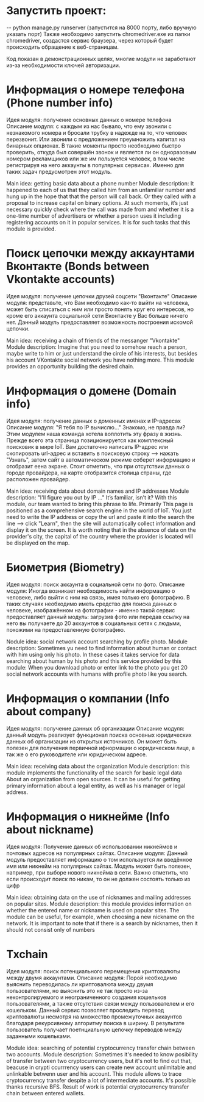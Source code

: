 # Запустить проект:
-- python manage.py runserver (запустится на 8000 порту, либо вручную указать порт)
Также необходимо запустить chromedriver.exe из папки chromedriver, создастся сервис браузера, через который будет происходить обращение к веб-страницам.

Код показан в демонстрационных целях, многие модули не заработают из-за необходимости ключей авторизации.

# Информация о номере телефона (Phone number info)
Идея модуля: получение основных данных о номере телефона
Описание модуля: c каждым из нас бывало, что ему звонили с незнакомого номера и бросали трубку в надежде на то,
что человек перезвонит. Или звонили с предложением преумножить капитал на бинарных опционах. В такие моменты просто необходимо
быстро проверить, откуда был совершён звонок и является ли он одноразовым номером рекламщиков или же им пользуется человек,
в том числе регистрируя на него аккаунты в популярных сервисах. Именно для таких задач предусмотрен этот модуль.

Main idea: getting basic data about a phone number
Module description: It happened to each of us that they called him from an unfamiliar number and hung up in the hope that
that the person will call back. Or they called with a proposal to increase capital on binary options. At such moments, it’s just necessary
quickly check where the call was made from and whether it is a one-time number of advertisers or whether a person uses it
including registering accounts on it in popular services. It is for such tasks that this module is provided.

# Поиск цепочки между аккаунтами Вконтакте (Bonds between Vkontakte accounts)

Идея модуля: получение цепочки друзей соцсети "Вконтакте"
Описание модуля: представьте, что Вам необходимо как-то выйти на человека, может быть списаться с ним или просто понять круг его интересов,
но кроме его аккаунта социальной сети Вконтакте у Вас больше ничего нет. Данный модуль предоставляет возможность
построения искомой цепочки.

Main idea: receiving a chain of friends of the messanger "Vkontakte"
Module description: Imagine that you need to somehow reach a person, maybe write to him or just understand the circle of his interests, but besides his account VKontakte social network you have nothing more. This module provides an opportunity building the desired chain.

# Информация о домене (Domain info)
Идея модуля: получение данных о доменных именах и IP-адресах
Описание модуля: "Я тебя по IP вычислю..." Знакомо, не правда ли? Этим модулем наша команда хотела воплотить эту фразу в жизнь. Прежде всего
эта страница позиционируется как комплексный поисковик в мире IoT. Вам достаточно написать IP-адрес или скопировать url-адрес и вставить в поисковую
строку —-> нажать "Узнать", затем сайт в автоматическом режиме соберет информацию и отобразит еена экране. Стоит отметить, что при отсутствии данных о городе провайдера, на карте отобразится столица страны, где расположен провайдер.

Main idea: receiving data about domain names and IP addresses
Module description: "I'll figure you out by IP ..." It’s familiar, isn't it? With this module, our team wanted to bring this phrase to life. Primarily
This page is positioned as a comprehensive search engine in the world of IoT. You just need to write the IP address or copy the url and paste it into the search the line —-> click "Learn", then the site will automatically collect information and display it on the screen. It is worth noting that in the absence of data on the provider's city, the capital of the country where the provider is located will be displayed on the map.

# Биометрия (Biometry)

Идея модуля: поиск аккаунта в социальной сети по фото.
Описание модуля: Иногда возникает необходимость найти информацию о человеке, либо выйти с ним на связь, имея только его фотографию.
В таких случаях необходимо иметь средство для поиска данных о человеке, изображённом на фотографии - именно такой сервис предоставляет данный модуль:
загрузив фото или передав ссылку на него вы получаете до 20 аккаунтов в социальных сетях с людьми, похожими на предоставленную фотографию.

Nodule idea: social network account searching by profile photo.
Module description: Sometimes yu need to find information about human or contact with him using only his photo.
In these cases it takes service for data searching about human by his photo and this service provided by this module:
When you download photo or enter link to the photo you get 20 social network accounts with humans with profile photo like you search.

# Информация о компании (Info about company)

Идея модуля: получение данных об организации
Описание модуля: данный модуль реализует функционал поиска основных юридических данных об организации из открытых источников. Он может быть полезен для получения первичной ифнормации о юридическом лице, а так же о его руководителе или юридическом адресе.

Main idea: receiving data about the organization
Module description: this module implements the functionality of the search for basic legal data About an organization from open sources. It can be useful for getting primary information about a legal entity, as well as his manager or legal address.

# Информация о никнейме (Info about nickname)

Идея модуля: Получение данных об использовании никнеймов и почтовых адресов на популярных сайтах.
Описание модуля: Данный модуль предоставляет информацию о том используется ли введённое имя или никнейм на популярных сайтах.
Модуль может быть полезен, например, при выборе нового никнейма в сети. Важно отметить, что если происходит поиск по никам, то он не должен состоять только из цифр

Main idea: obtaining data on the use of nicknames and mailing addresses on popular sites.
Module description: this module provides information on whether the entered name or nickname is used on popular sites.
The module can be useful, for example, when choosing a new nickname on the network. It is important to note that if there is a search by nicknames, then it should not consist only of numbers

# Txchain

Идея модуля: поиск потенциального перемещения криптовалюты между двумя аккаунтами.
Описание модуля: Порой необходимо выяснить переводилась ли криптовалюта между двумя пользователями, но выяснить это не так просто из-за неконтролируемого и неограниченного создания кошельков пользователями, а также отсутствия связи между пользователем и его кошельком. Данный сервис позволяет проследить перевод криптовалюты несмотря на множество промежуточных аккаунтов благодаря рекурсивному алгоритму поиска в ширину. В результате пользователь получает поетнциальную цепочку переводов между заданными кошельками.

Module idea: searching of potential cryptocurrency transfer chain between two accounts.
Module description: Sometimes it's needed to know posibility of transfer between two cryptocurrency users, but it's not to find out that, beacuse in crypti ccurrrency users can create new account unlimitable and unlinkable betwenn user and his account. This module allows to trace cryptocurrency transfer despite a lot of intermediate accounts. It's possible thanks recursive BFS. Result of work is potential cryptocurrency transfer chain between entered wallets.
